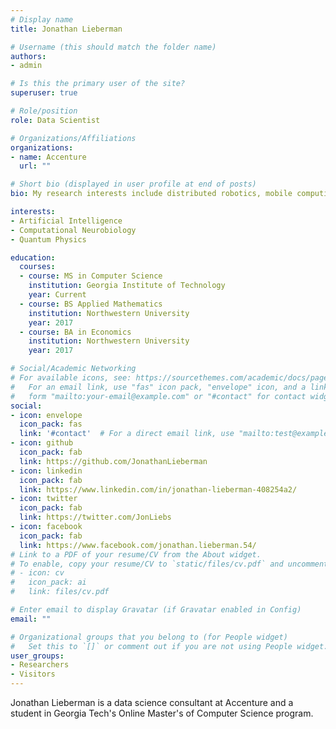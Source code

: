 ```yaml
---
# Display name
title: Jonathan Lieberman

# Username (this should match the folder name)
authors:
- admin

# Is this the primary user of the site?
superuser: true

# Role/position
role: Data Scientist

# Organizations/Affiliations
organizations:
- name: Accenture
  url: ""

# Short bio (displayed in user profile at end of posts)
bio: My research interests include distributed robotics, mobile computing and programmable matter.

interests:
- Artificial Intelligence
- Computational Neurobiology
- Quantum Physics

education:
  courses:
  - course: MS in Computer Science
    institution: Georgia Institute of Technology
    year: Current
  - course: BS Applied Mathematics 
    institution: Northwestern University
    year: 2017
  - course: BA in Economics
    institution: Northwestern University
    year: 2017

# Social/Academic Networking
# For available icons, see: https://sourcethemes.com/academic/docs/page-builder/#icons
#   For an email link, use "fas" icon pack, "envelope" icon, and a link in the
#   form "mailto:your-email@example.com" or "#contact" for contact widget.
social:
- icon: envelope
  icon_pack: fas
  link: '#contact'  # For a direct email link, use "mailto:test@example.org".
- icon: github
  icon_pack: fab
  link: https://github.com/JonathanLieberman
- icon: linkedin
  icon_pack: fab
  link: https://www.linkedin.com/in/jonathan-lieberman-408254a2/
- icon: twitter
  icon_pack: fab
  link: https://twitter.com/JonLiebs
- icon: facebook
  icon_pack: fab
  link: https://www.facebook.com/jonathan.lieberman.54/
# Link to a PDF of your resume/CV from the About widget.
# To enable, copy your resume/CV to `static/files/cv.pdf` and uncomment the lines below.
# - icon: cv
#   icon_pack: ai
#   link: files/cv.pdf

# Enter email to display Gravatar (if Gravatar enabled in Config)
email: ""

# Organizational groups that you belong to (for People widget)
#   Set this to `[]` or comment out if you are not using People widget.
user_groups:
- Researchers
- Visitors
---
```


Jonathan Lieberman is a data science consultant at Accenture and a student in Georgia Tech's Online Master's of Computer Science program.
